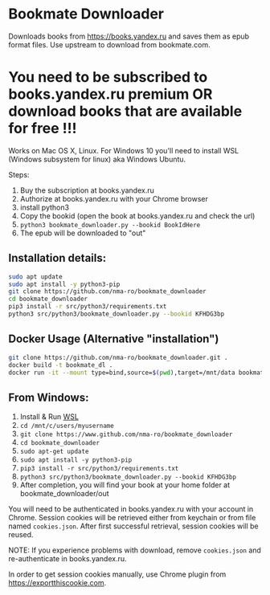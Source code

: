 # Bookmate Downloader
Downloads books from https://books.yandex.ru and saves them as epub format files.
Use upstream to download from bookmate.com.

# You need to be subscribed to books.yandex.ru premium OR download books that are available for free !!!
Works on Mac OS X, Linux.
For Windows 10 you'll need to install WSL (Windows subsystem for linux) aka Windows Ubuntu.

Steps:
1. Buy the subscription at books.yandex.ru
2. Authorize at books.yandex.ru with your Chrome browser
3. install python3
4. Copy the bookid (open the book at books.yandex.ru and check the url)
5. `python3 bookmate_downloader.py --bookid BookIdHere`
6. The epub will be downloaded to "out"

## Installation details:
```bash
sudo apt update
sudo apt install -y python3-pip
git clone https://github.com/nma-ro/bookmate_downloader
cd bookmate_downloader
pip3 install -r src/python3/requirements.txt
python3 src/python3/bookmate_downloader.py --bookid KFHDG3bp
```
## Docker Usage (Alternative "installation")
```bash
git clone https://github.com/nma-ro/bookmate_downloader.git .
docker build -t bookmate_dl .
docker run -it --mount type=bind,source=$(pwd),target=/mnt/data bookmate_dl --bookid KFHDG3bp --log DEBUG --outdir /mnt/data
```

## From Windows:
1. Install & Run [WSL](https://docs.microsoft.com/en-us/windows/wsl/install-win10)
2. ```cd /mnt/c/users/myusername```
3. ```git clone https://www.github.com/nma-ro/bookmate_downloader```
4. ```cd bookmate_downloader```
5. ```sudo apt-get update```
6. ```sudo apt install -y python3-pip```
7. ```pip3 install -r src/python3/requirements.txt```
8. ```python3 src/python3/bookmate_downloader.py --bookid KFHDG3bp```
9. After completion, you will find your book at your home folder at bookmate_downloader/out


You will need to be authenticated in books.yandex.ru with your account in Chrome. 
Session cookies will be retrieved either from keychain or from file named `cookies.json`. 
After first successful retrieval, session cookies will be reused.

NOTE: If you experience problems with download, remove `cookies.json` and re-authenticate in books.yandex.ru.

In order to get session cookies manually, use Chrome plugin from https://exportthiscookie.com.
